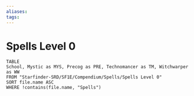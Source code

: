 ```yaml
---
aliases: 
tags: 
---
```


# Spells Level 0

``` dataview
TABLE
School, Mystic as MYS, Precog as PRE, Technomancer as TM, Witchwarper as WW
FROM "Starfinder-SRD/SF1E/Compendium/Spells/Spells Level 0"
SORT file.name ASC
WHERE !contains(file.name, "Spells")
```